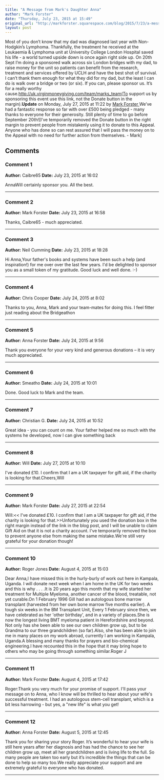 ```yaml
---
title: "A Message from Mark's Daughter Anna"
author: "Mark Forster"
date: "Thursday, July 23, 2015 at 15:49"
original_url: "http://markforster.squarespace.com/blog/2015/7/23/a-message-from-marks-daughter-anna.html"
layout: post
---
```


Most of you don’t know that my dad was diagnosed last year with Non-Hodgkin’s Lymphoma. Thankfully, the treatment he received at the Leukaemia & Lymphoma unit at University College London Hospital saved his life - a world turned upside down is once again right side up. On 20th Sept I’m doing a sponsored walk across six London bridges with my dad, to raise money for the unit so patients can benefit from the research, treatment and services offered by UCLH and have the best shot of survival. I can’t thank them enough for what they did for my dad, but the least I can do is walk over a bridge or two (or six). If you can, please sponsor us. It’s for a really worthy cause.http://uk.virginmoneygiving.com/team/marks_team(To support us by sponsoring this event use this link, not the Donate button in the margin).**Update** on Monday, July 27, 2015 at 11:22 by
[
Mark Forster
](/member/markforster)We’ve had a fantastic response so far with over £500 being pledged - many thanks to everyone for their generosity. Still plenty of time to go before September 20th![I’ve temporarily removed the Donate button in the right margin to prevent people from mistakenly using it to donate to this Appeal. Anyone who has done so can rest assured that I will pass the money on to the Appeal with no need for further action from themselves. - Mark]

## Comments

### Comment 1
**Author:** Caibre65
**Date:** July 23, 2015 at 16:02

AnnaWill certainly sponsor you. All the best.

---

### Comment 2
**Author:** Mark Forster
**Date:** July 23, 2015 at 16:58

Thanks, Caibre65 - much appreciated.

---

### Comment 3
**Author:** Neil Cumming
**Date:** July 23, 2015 at 18:28

Hi Anna,Your father's books and systems have been such a help (and inspiration!) for me over over the last few years. I'd be delighted to sponsor you as a small token of my gratitude. Good luck and well done. :-)

---

### Comment 4
**Author:** Chris Cooper
**Date:** July 24, 2015 at 8:02

Thanks to you, Anna, Mark and your team-mates for doing this. I feel fitter just reading about the Bridgeathon

---

### Comment 5
**Author:** Anna Forster
**Date:** July 24, 2015 at 9:56

Thank you everyone for your very kind and generous donations – it is very much appreciated.

---

### Comment 6
**Author:** Smeatho
**Date:** July 24, 2015 at 10:01

Done. Good luck to Mark and the team.

---

### Comment 7
**Author:** Christian G.
**Date:** July 24, 2015 at 10:52

Great idea - you can count on me. Your father helped me so much with the systems he developed, now I can give something back

---

### Comment 8
**Author:** Will
**Date:** July 27, 2015 at 10:10

I've donated £10. I confirm that I am a UK taxpayer for gift aid, if the charity is looking for that.Cheers,Will

---

### Comment 9
**Author:** Mark Forster
**Date:** July 27, 2015 at 22:54

Will:<< I've donated £10. I confirm that I am a UK taxpayer for gift aid, if the charity is looking for that.>>Unfortunately you used the donation box in the right margin instead of the link in the blog post, and I will be unable to claim Gift Aid on that it is not a charity account. I've temporarily removed the box to prevent anyone else from making the same mistake.We're still very grateful for your donation though!

---

### Comment 10
**Author:** Roger Jones
**Date:** August 4, 2015 at 15:03

Dear Anna,I have missed this in the hurly-burly of work out here in Kampala, Uganda. I will donate next week when I am home in the UK for two weeks and this is why . . . .It is 20 years ago this month that my wife started her treatment for Multiple Myeloma, another cancer of the blood, treatable, not yet curable.On 1 February 1996 Gill had an autologous bone marrow transplant (harvested from her own bone marrow five months earlier). A tough six weeks in the BM Transplant Unit, Every 1 February since then, we have celebrated as her 'other birthday', and in a variety of places.She is now the longest living BMT myeloma patient in Herefordshire and beyond. Not only has she been able to see our own children grow up, but to be Grandma to our three grandchildren (so far).Also, she has been able to join me in many places on my work abroad, currently I am working in Kampala, Uganda.A blessing and many thanks for prayers and bio-chemical engineering.I have recounted this in the hope that it may bring hope to others who may be going through something similar.Roger J

---

### Comment 11
**Author:** Mark Forster
**Date:** August 4, 2015 at 17:42

Roger:Thank you very much for your promise of support. I'll pass your message on to Anna, who I know will be thrilled to hear about your wife's successful treatment. I had an autologous stem-cell transplant, which is a bit less harrowing - but yes, a "new life" is what you get!

---

### Comment 12
**Author:** Anna Forster
**Date:** August 5, 2015 at 12:45

Thank you for sharing your story Roger. It’s wonderful to hear your wife is still here years after her diagnosis and has had the chance to see her children grow up, meet all her grandchildren and is living life to the full. So many people are taken too early but it’s incredible the things that can be done to help so many too.We really appreciate your support and are extremely grateful to everyone who has donated.

---
